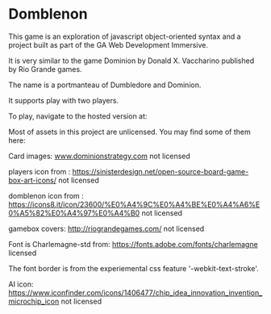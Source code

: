 # Domblenon

This game is an exploration of javascript object-oriented syntax and a project built as part of the GA Web Development Immersive.

It is very similar to the game Dominion by Donald X. Vaccharino published by Rio Grande games.

The name is a portmanteau of Dumbledore and Dominion.

It supports play with two players.

To play, navigate to the hosted version at:








Most of assets in this project are unlicensed. You may find some of them here:



Card images:
www.dominionstrategy.com
not licensed

players icon from : 
https://sinisterdesign.net/open-source-board-game-box-art-icons/
not licensed

domblenon icon from :
https://icons8.it/icon/23600/%E0%A4%9C%E0%A4%BE%E0%A4%A6%E0%A5%82%E0%A4%97%E0%A4%B0
not licensed

gamebox covers:
http://riograndegames.com/
not licensed

Font is Charlemagne-std from:
https://fonts.adobe.com/fonts/charlemagne
licensed

The font border is from the experiemental css feature '-webkit-text-stroke'.

AI icon:
https://www.iconfinder.com/icons/1406477/chip_idea_innovation_invention_microchip_icon
not licensed